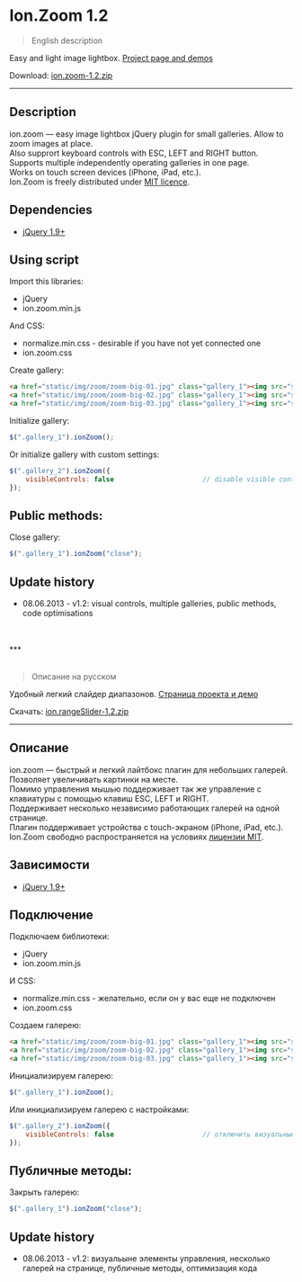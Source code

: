 # Ion.Zoom 1.2

> English description

Easy and light image lightbox. <a href="http://ionden.com/a/plugins/ion.zoom/en.html">Project page and demos</a>

Download: <a href="http://ionden.com/a/plugins/ion.zoom/ion.zoom-1.2.zip">ion.zoom-1.2.zip</a>

***

## Description
ion.zoom — easy image lightbox jQuery plugin for small galleries. Allow to zoom images at place.<br />
Also supprort keyboard controls with ESC, LEFT and RIGHT button.<br />
Supports multiple independently operating galleries in one page.<br />
Works on touch screen devices (iPhone, iPad, etc.).<br />
Ion.Zoom is freely distributed under <a href="http://ionden.com/a/licence-en.html" target="_blank">MIT licence</a>.


## Dependencies
* <a href="http://jquery.com/" target="_blank">jQuery 1.9+</a>

## Using script

Import this libraries:
* jQuery
* ion.zoom.min.js

And CSS:
* normalize.min.css - desirable if you have not yet connected one
* ion.zoom.css

Create gallery:
```html
<a href="static/img/zoom/zoom-big-01.jpg" class="gallery_1"><img src="static/img/zoom/zoom-small-01.jpg" alt="" /></a>
<a href="static/img/zoom/zoom-big-02.jpg" class="gallery_1"><img src="static/img/zoom/zoom-small-02.jpg" alt="" /></a>
<a href="static/img/zoom/zoom-big-03.jpg" class="gallery_1"><img src="static/img/zoom/zoom-small-03.jpg" alt="" /></a>
```

Initialize gallery:
```javascript
$(".gallery_1").ionZoom();
```

Or initialize gallery with custom settings:
```javascript
$(".gallery_2").ionZoom({
    visibleControls: false                      // disable visible controls
});
```

## Public methods:

Close gallery:
```javascript
$(".gallery_1").ionZoom("close");
```

## Update history
* 08.06.2013 - v1.2: visual controls, multiple galleries, public methods, code optimisations


<br />
<br />
***
<br />
<br />


> Описание на русском

Удобный легкий слайдер диапазонов. <a href="http://ionden.com/a/plugins/ion.rangeSlider/">Страница проекта и демо</a>

Скачать: <a href="http://ionden.com/a/plugins/ion.rangeSlider/ion.rangeSlider-1.2.zip">ion.rangeSlider-1.2.zip</a>

***

## Описание
ion.zoom — быстрый и легкий лайтбокс плагин для небольших галерей. Позволяет увеличивать картинки на месте.<br />
Помимо управления мышью поддерживает так же управление с клавиатуры с помощью клавиш ESC, LEFT и RIGHT.<br />
Поддерживает несколько независимо работающих галерей на одной странице.<br />
Плагин поддерживает устройства с touch-экраном (iPhone, iPad, etc.).<br />
Ion.Zoom свободно распространяется на условиях <a href="http://ionden.com/a/licence.html" target="_blank">лицензии MIT</a>.


## Зависимости
* <a href="http://jquery.com/" target="_blank">jQuery 1.9+</a>


## Подключение

Подключаем библиотеки:
* jQuery
* ion.zoom.min.js

И CSS:
* normalize.min.css - желательно, если он у вас еще не подключен
* ion.zoom.css

Создаем галерею:
```html
<a href="static/img/zoom/zoom-big-01.jpg" class="gallery_1"><img src="static/img/zoom/zoom-small-01.jpg" alt="" /></a>
<a href="static/img/zoom/zoom-big-02.jpg" class="gallery_1"><img src="static/img/zoom/zoom-small-02.jpg" alt="" /></a>
<a href="static/img/zoom/zoom-big-03.jpg" class="gallery_1"><img src="static/img/zoom/zoom-small-03.jpg" alt="" /></a>
```

Инициализируем галерею:
```javascript
$(".gallery_1").ionZoom();
```

Или инициализируем галерею с настройками:
```javascript
$(".gallery_2").ionZoom({
    visibleControls: false                      // отключить визуальные элементы управления
});
```

## Публичные методы:

Закрыть галерею:
```javascript
$(".gallery_1").ionZoom("close");
```

## Update history
* 08.06.2013 - v1.2: визуальыне элементы управления, несколько галерей на странице, публичные методы, оптимизация кода